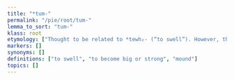```yaml
---
title: "*tum-"
permalink: "/pie/root/tum-"
lemma_to_sort: "tum-"
klass: root
etymology: ["Thought to be related to *tewh₂- (“to swell”). However, the laryngeal is problematic. De Vaan suggests a hypothetical **tu- as the underlying form of this and *tewh₂-."]
markers: []
synonyms: []
definitions: ["to swell", "to become big or strong", "mound"]
topics: []
---
```


